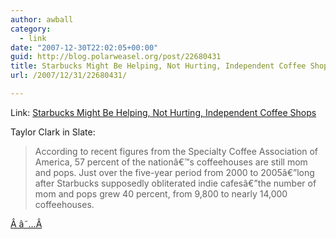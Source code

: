 ```yaml
---
author: awball
category:
  - link
date: "2007-12-30T22:02:05+00:00"
guid: http://blog.polarweasel.org/post/22680431
title: Starbucks Might Be Helping, Not Hurting, Independent Coffee Shops
url: /2007/12/31/22680431/

---
```

Link: [Starbucks Might Be Helping, Not Hurting, Independent Coffee Shops](http://www.slate.com/id/2180301/pagenum/all/)

Taylor Clark in Slate:

> According to recent figures from the Specialty Coffee Association of America, 57 percent of the nationâ€™s coffeehouses are still mom and pops. Just over the five-year period from 2000 to 2005â€”long after Starbucks supposedly obliterated indie cafesâ€”the number of mom and pops grew 40 percent, from 9,800 to nearly 14,000 coffeehouses.

[Â â˜…Â](http://daringfireball.net/linked/2007/december#sun-30-starbucks_indie "Permanent link to â€˜Starbucks Might Be Helping, Not Hurting, Independent Coffee Shopsâ€™")
